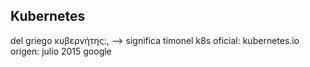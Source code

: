 Kubernetes
--------------------------------
del griego κυβερνήτης:,  --> significa timonel
k8s
oficial: kubernetes.io
origen: julio 2015 google